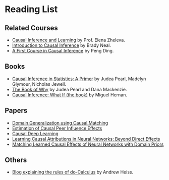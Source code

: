 # Reading List

## Related Courses

- [Causal Inference and Learning](https://www.cs.uic.edu/~elena/courses/fall19/cs594cil.html) by Prof. Elena Zheleva.
- [Introduction to Causal Inference](https://www.bradyneal.com/causal-inference-course) by Brady Neal.
- [A First Course in Causal Inference](https://arxiv.org/pdf/2305.18793.pdf) by Peng Ding.

## Books

- [Causal Inference in Statistics: A Primer](https://ebookcentral.proquest.com/lib/uva/detail.action?docID=7104473) by Judea Pearl, Madelyn Glymour, Nicholas Jewell.
- [The Book of Why](https://en.wikipedia.org/wiki/The_Book_of_Why) by Judea Pearl and Dana Mackenzie.
- [Causal Inference: What If (the book)](https://www.hsph.harvard.edu/miguel-hernan/causal-inference-book/) by Miguel Hernan.

## Papers

- [Domain Generalization using Causal Matching](http://proceedings.mlr.press/v139/mahajan21b/mahajan21b.pdf)
- [Estimation of Causal Peer Influence Effects](https://proceedings.mlr.press/v28/toulis13.html)
- [Causal Deep Learning](https://arxiv.org/abs/2303.02186)
- [Learning Causal Attributions in Neural Networks: Beyond Direct Effects](https://arxiv.org/abs/2303.13850)
- [Matching Learned Causal Effects of Neural Networks with Domain Priors](https://proceedings.mlr.press/v162/kancheti22a/kancheti22a.pdf)

## Others

- [Blog explaining the rules of do-Calculus](https://www.andrewheiss.com/blog/2021/09/07/do-calculus-backdoors/) by Andrew Heiss.
